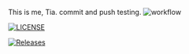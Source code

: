 This is me, Tia.
commit and push testing.
![workflow](https://github.com/<UserName>/<RepositoryName>/actions/workflows/main.yml/badge.svg)

[![LICENSE](https://img.shields.io/github/license/<40614785-hmThiri>/sem.svg?style=flat-square)](https://github.com/<40614785-hmThiri>/sem/blob/master/LICENSE)

[![Releases](https://img.shields.io/github/release/<40614785-hmThiri>/sem/all.svg?style=flat-square)](https://github.com/<40614785-hmThiri>/sem/releases)